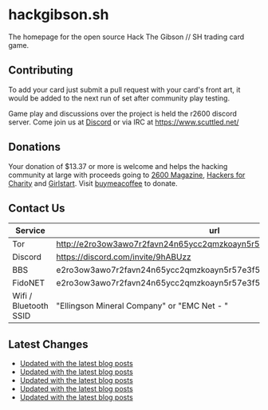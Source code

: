 # hackgibson.sh
The homepage for the open source Hack The Gibson // SH trading card game.


## Contributing

To add your card just submit a pull request with your card's front art, it would be added to the next run of set after community play testing.

Game play and discussions over the project is held the r2600 discord server. Come join us at [Discord](https://discord.com/invite/9hABUzz) or via IRC at https://www.scuttled.net/


## Donations

Your donation of $13.37 or more is welcome and helps the hacking community at large with proceeds going to [2600 Magazine](https://2600.com/), [Hackers for Charity](https://hackersforcharity.org) and [Girlstart](https://girlstart.org).  Visit [buymeacoffee](https://www.buymeacoffee.com/hackgibson.sh) to donate.


## Contact Us

Service | url
-|-
Tor | http://e2ro3ow3awo7r2favn24n65ycc2qmzkoayn5r57e3f56nvjwdcgg32ad.onion
Discord | https://discord.com/invite/9hABUzz
BBS | e2ro3ow3awo7r2favn24n65ycc2qmzkoayn5r57e3f56nvjwdcgg32ad.onion:23
FidoNET | e2ro3ow3awo7r2favn24n65ycc2qmzkoayn5r57e3f56nvjwdcgg32ad.onion:24554
Wifi / Bluetooth SSID | "Ellingson Mineral Company" or "EMC Net - <fidonet address>"

## Latest Changes
<!-- BLOG-POST-LIST:START -->
- [Updated with the latest blog posts](https://github.com/DFW2600/hackgibson.sh/commit/024f8f7df39981d3ec91ce1932352141d9f975e0)
- [Updated with the latest blog posts](https://github.com/DFW2600/hackgibson.sh/commit/aaa753fcc01103f008452f22206d486d125ca2bd)
- [Updated with the latest blog posts](https://github.com/DFW2600/hackgibson.sh/commit/42eeb03be3cf5ef10549d30ff91e3e0b084cd610)
- [Updated with the latest blog posts](https://github.com/DFW2600/hackgibson.sh/commit/ea2f8ed8cdf309af738d6ca4f4a3b7ba561a4c51)
- [Updated with the latest blog posts](https://github.com/DFW2600/hackgibson.sh/commit/52d7dfce4f48bdbf6b913cae21e7362eeb6a9062)
<!-- BLOG-POST-LIST:END -->
